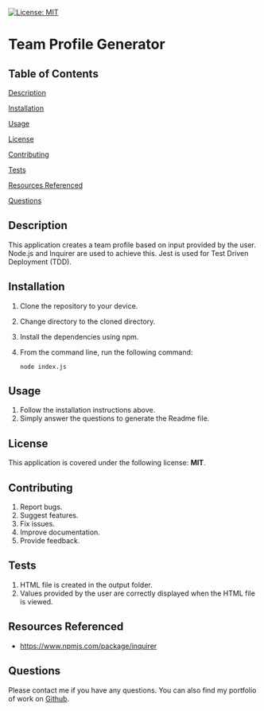 [![License: MIT](https://img.shields.io/badge/License-MIT-yellow.svg)](https://opensource.org/licenses/MIT)

# Team Profile Generator

## Table of Contents

[Description](#description)

[Installation](#installation)

[Usage](#usage)

[License](#license)

[Contributing](#contributing)

[Tests](#tests)

[Resources Referenced](#resources-referenced)

[Questions](#questions)

## Description

This application creates a team profile based on input provided by the user. Node.js and Inquirer are used to achieve this. Jest is used for Test Driven Deployment (TDD).

## Installation

1. Clone the repository to your device.
2. Change directory to the cloned directory.
3. Install the dependencies using npm.
4. From the command line, run the following command:

    ```console
    node index.js
    ```

## Usage

1. Follow the installation instructions above.
2. Simply answer the questions to generate the Readme file.  

## License

This application is covered under the following license: **MIT**.

## Contributing

1. Report bugs.
2. Suggest features.
3. Fix issues.
4. Improve documentation.
5. Provide feedback.

## Tests

1. HTML file is created in the output folder.
2. Values provided by the user are correctly displayed when the HTML file is viewed.

## Resources Referenced

- https://www.npmjs.com/package/inquirer

## Questions

Please contact me if you have any questions. You can also find my portfolio of work on [Github](https://github.com/046159).